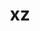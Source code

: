 ---
title: "xz"
layout: cache
categories: [package, develop]
meta: {"compilers": ["apple-clang@16.0.0", "cce@18.0.0", "gcc@10.5.0", "gcc@11.1.0", "gcc@11.4.0", "gcc@12.3.0", "gcc@12.4.0", "gcc@13.2.0", "gcc@13.3.0", "gcc@7.3.1", "gcc@7.5.0", "intel-oneapi-compilers@2024.1.0", "intel-oneapi-compilers@2025.1.0", "msvc@19.39.33523"], "num_specs": 42, "num_specs_by_stack": {"aws-pcluster-neoverse_v1": 2, "aws-pcluster-x86_64_v4": 6, "bootstrap-aarch64-darwin": 2, "bootstrap-x86_64-linux-gnu": 2, "build_systems": 2, "data-vis-sdk": 2, "developer-tools-aarch64-linux-gnu": 2, "developer-tools-darwin": 2, "developer-tools-x86_64_v3-linux-gnu": 2, "e4s": 2, "e4s-cray-rhel": 3, "e4s-neoverse-v2": 2, "e4s-oneapi": 2, "e4s-rocm-external": 2, "hep": 2, "ml-darwin-aarch64-mps": 2, "ml-linux-aarch64-cpu": 2, "ml-linux-aarch64-cuda": 2, "ml-linux-x86_64-cpu": 2, "ml-linux-x86_64-cuda": 2, "ml-linux-x86_64-rocm": 2, "radiuss": 2, "radiuss-aws": 2, "radiuss-aws-aarch64": 3, "root": 42, "tutorial": 4, "windows-vis": 4}, "oss": ["amzn2", "centos7", "rhel8", "sequoia", "ubuntu18.04", "ubuntu20.04", "ubuntu22.04", "ubuntu24.04", "windows10.0.20348"], "platforms": ["darwin", "linux", "windows"], "stacks": ["aws-pcluster-neoverse_v1", "aws-pcluster-x86_64_v4", "bootstrap-aarch64-darwin", "bootstrap-x86_64-linux-gnu", "build_systems", "data-vis-sdk", "developer-tools-aarch64-linux-gnu", "developer-tools-darwin", "developer-tools-x86_64_v3-linux-gnu", "e4s", "e4s-cray-rhel", "e4s-neoverse-v2", "e4s-oneapi", "e4s-rocm-external", "hep", "ml-darwin-aarch64-mps", "ml-linux-aarch64-cpu", "ml-linux-aarch64-cuda", "ml-linux-x86_64-cpu", "ml-linux-x86_64-cuda", "ml-linux-x86_64-rocm", "radiuss", "radiuss-aws", "radiuss-aws-aarch64", "root", "tutorial", "windows-vis"], "targets": ["aarch64", "neoverse_v1", "neoverse_v2", "x86_64", "x86_64_v3", "x86_64_v4"], "versions": ["5.4.7", "5.6.3"]}
spec_details: [{"compiler": "gcc@12.4.0", "hash": "24wlwtvovc23rgqcwyjs7wzktadqx22e", "os": "amzn2", "platform": "linux", "size": "-", "stacks": ["aws-pcluster-neoverse_v1", "root"], "target": "neoverse_v1", "variants": ["build_system=autotools", "libs:=shared,static", "~pic"], "versions": ["5.6.3"]}, {"compiler": "gcc@12.3.0", "hash": "3bvjfs4zs32rpjw4vfotqfhjpwijj65i", "os": "ubuntu22.04", "platform": "linux", "size": "-", "stacks": ["root", "tutorial"], "target": "x86_64_v3", "variants": ["build_system=autotools", "libs:=shared,static", "~pic"], "versions": ["5.6.3"]}, {"compiler": "intel-oneapi-compilers@2024.1.0", "hash": "3qcqmqpgof6pt54su2azrq3gyukdcba3", "os": "amzn2", "platform": "linux", "size": "-", "stacks": ["aws-pcluster-x86_64_v4", "root"], "target": "x86_64_v4", "variants": ["build_system=autotools", "libs:=shared,static", "~pic"], "versions": ["5.6.3"]}, {"compiler": "gcc@13.3.0", "hash": "5k73ewmznkchtgiehfb442vej4b2b24w", "os": "rhel8", "platform": "linux", "size": "-", "stacks": ["developer-tools-aarch64-linux-gnu", "root"], "target": "aarch64", "variants": ["build_system=autotools", "libs:=shared,static", "~pic"], "versions": ["5.6.3"]}, {"compiler": "gcc@11.4.0", "hash": "6mixfxa3acevmpk4jqbqwh7odqgtzji3", "os": "ubuntu22.04", "platform": "linux", "size": "-", "stacks": ["e4s-neoverse-v2", "root"], "target": "neoverse_v2", "variants": ["build_system=autotools", "libs:=shared,static", "~pic"], "versions": ["5.6.3"]}, {"compiler": "gcc@7.3.1", "hash": "7straabsd53wnxivgzygapnozqzriuod", "os": "amzn2", "platform": "linux", "size": "-", "stacks": ["radiuss-aws", "root"], "target": "x86_64_v3", "variants": ["build_system=autotools", "libs:=shared,static", "~pic"], "versions": ["5.6.3"]}, {"compiler": "gcc@7.3.1", "hash": "apnbcdbwfzzxqi4l72fa2j2yesfbd3g7", "os": "amzn2", "platform": "linux", "size": "-", "stacks": ["radiuss-aws-aarch64", "root"], "target": "aarch64", "variants": ["build_system=autotools", "libs:=shared,static", "~pic"], "versions": ["5.6.3"]}, {"compiler": "gcc@7.3.1", "hash": "bcdpfntwnjtyu4jl6ztbbw74afy75tuc", "os": "amzn2", "platform": "linux", "size": "-", "stacks": ["radiuss-aws", "root"], "target": "x86_64_v3", "variants": ["build_system=autotools", "libs:=shared,static", "~pic"], "versions": ["5.6.3"]}, {"compiler": "intel-oneapi-compilers@2025.1.0", "hash": "c446vuhcudn353zvokqsbw2yol5ts2sg", "os": "ubuntu22.04", "platform": "linux", "size": "-", "stacks": ["e4s-oneapi", "root"], "target": "x86_64_v3", "variants": ["build_system=autotools", "libs:=shared,static", "+pic"], "versions": ["5.6.3"]}, {"compiler": "cce@18.0.0", "hash": "dbkm3ldhbpic33bec53bjnsbwesfok32", "os": "rhel8", "platform": "linux", "size": "-", "stacks": ["e4s-cray-rhel", "root"], "target": "x86_64_v3", "variants": ["build_system=autotools", "libs:=shared,static", "~pic"], "versions": ["5.6.3"]}, {"compiler": "gcc@13.2.0", "hash": "dbnt7oc4t37ixjifb7x6a2phsgnxu7wi", "os": "ubuntu24.04", "platform": "linux", "size": "-", "stacks": ["bootstrap-x86_64-linux-gnu", "ml-linux-x86_64-cpu", "ml-linux-x86_64-cuda", "ml-linux-x86_64-rocm", "root"], "target": "x86_64_v3", "variants": ["build_system=autotools", "libs:=shared,static", "~pic"], "versions": ["5.6.3"]}, {"compiler": "gcc@7.3.1", "hash": "eq5r2hyzluwd5hbsaqcmwr3cuambpjjj", "os": "amzn2", "platform": "linux", "size": "-", "stacks": ["radiuss-aws-aarch64", "root"], "target": "aarch64", "variants": ["build_system=autotools", "libs:=shared,static", "~pic"], "versions": ["5.6.3"]}, {"compiler": "gcc@11.4.0", "hash": "fc2mnxluk5hud72bm6nw2vhgj63mw6zl", "os": "ubuntu22.04", "platform": "linux", "size": "-", "stacks": ["e4s", "e4s-rocm-external", "hep", "root", "tutorial"], "target": "x86_64_v3", "variants": ["build_system=autotools", "libs:=shared,static", "~pic"], "versions": ["5.6.3"]}, {"compiler": "msvc@19.39.33523", "hash": "fs3lxdrnoyqgscecxjootczf6i6xz65r", "os": "windows10.0.20348", "platform": "windows", "size": "-", "stacks": ["root", "windows-vis"], "target": "x86_64", "variants": ["build_system=msbuild", "libs:=shared,static", "~pic"], "versions": ["5.4.7"]}, {"compiler": "intel-oneapi-compilers@2024.1.0", "hash": "fzjih53cbvjjprdjjefffj3fus3izhds", "os": "amzn2", "platform": "linux", "size": "-", "stacks": ["aws-pcluster-x86_64_v4", "root"], "target": "x86_64_v3", "variants": ["build_system=autotools", "libs:=shared,static", "~pic"], "versions": ["5.6.3"]}, {"compiler": "intel-oneapi-compilers@2025.1.0", "hash": "gkzk7xnkccncjgvqmzh2vrb2eb6shnht", "os": "ubuntu22.04", "platform": "linux", "size": "-", "stacks": ["e4s-oneapi", "root"], "target": "x86_64_v3", "variants": ["build_system=autotools", "libs:=shared,static", "+pic"], "versions": ["5.6.3"]}, {"compiler": "gcc@13.2.0", "hash": "gojgnnoblroch6f3ilvn742eqyajh7ee", "os": "ubuntu24.04", "platform": "linux", "size": "-", "stacks": ["bootstrap-x86_64-linux-gnu", "ml-linux-x86_64-cpu", "ml-linux-x86_64-cuda", "ml-linux-x86_64-rocm", "root"], "target": "x86_64_v3", "variants": ["build_system=autotools", "libs:=shared,static", "~pic"], "versions": ["5.6.3"]}, {"compiler": "msvc@19.39.33523", "hash": "gyewpeio454or5idsyghysjallfiudj7", "os": "windows10.0.20348", "platform": "windows", "size": "-", "stacks": ["root", "windows-vis"], "target": "x86_64", "variants": ["build_system=msbuild", "libs:=shared,static", "~pic"], "versions": ["5.4.7"]}, {"compiler": "msvc@19.39.33523", "hash": "hbgutvbjxbwxdjadalk6tedsnmbrsvqs", "os": "windows10.0.20348", "platform": "windows", "size": "-", "stacks": ["root", "windows-vis"], "target": "x86_64", "variants": ["build_system=msbuild", "libs:=shared,static", "~pic"], "versions": ["5.4.7"]}, {"compiler": "gcc@11.1.0", "hash": "ij3pnkpezhdgzrfwbjwxqarnu2mjffpa", "os": "ubuntu20.04", "platform": "linux", "size": "-", "stacks": ["data-vis-sdk", "root"], "target": "x86_64_v3", "variants": ["build_system=autotools", "libs:=shared,static", "~pic"], "versions": ["5.6.3"]}, {"compiler": "intel-oneapi-compilers@2024.1.0", "hash": "j4r75eklpmaj5fdpih6ihv5or3hficen", "os": "amzn2", "platform": "linux", "size": "-", "stacks": ["aws-pcluster-x86_64_v4", "root"], "target": "x86_64_v3", "variants": ["build_system=autotools", "libs:=shared,static", "~pic"], "versions": ["5.6.3"]}, {"compiler": "gcc@11.1.0", "hash": "kfb7aektwekgkjjre7qun72if6ybtlmm", "os": "ubuntu20.04", "platform": "linux", "size": "-", "stacks": ["data-vis-sdk", "root"], "target": "x86_64_v3", "variants": ["build_system=autotools", "libs:=shared,static", "~pic"], "versions": ["5.6.3"]}, {"compiler": "intel-oneapi-compilers@2024.1.0", "hash": "l6r3yfgiimxr5mmhlnzk2bqlotool5do", "os": "amzn2", "platform": "linux", "size": "-", "stacks": ["aws-pcluster-x86_64_v4", "root"], "target": "x86_64_v4", "variants": ["build_system=autotools", "libs:=shared,static", "~pic"], "versions": ["5.6.3"]}, {"compiler": "gcc@13.3.0", "hash": "liorpn4dfs3nctbl6ydqutabb4f2f4uz", "os": "rhel8", "platform": "linux", "size": "-", "stacks": ["developer-tools-aarch64-linux-gnu", "root"], "target": "aarch64", "variants": ["build_system=autotools", "libs:=shared,static", "~pic"], "versions": ["5.6.3"]}, {"compiler": "apple-clang@16.0.0", "hash": "m3qh4z3jtynky7xqwtxaw4rpyypwgd5y", "os": "sequoia", "platform": "darwin", "size": "-", "stacks": ["bootstrap-aarch64-darwin", "developer-tools-darwin", "ml-darwin-aarch64-mps", "root"], "target": "aarch64", "variants": ["build_system=autotools", "libs:=shared,static", "~pic"], "versions": ["5.6.3"]}, {"compiler": "gcc@13.2.0", "hash": "mahfym6ezxfdjsybu4couegxtvbvdac4", "os": "ubuntu24.04", "platform": "linux", "size": "-", "stacks": ["ml-linux-aarch64-cpu", "ml-linux-aarch64-cuda", "root"], "target": "aarch64", "variants": ["build_system=autotools", "libs:=shared,static", "~pic"], "versions": ["5.6.3"]}, {"compiler": "gcc@12.3.0", "hash": "nijuilxifdm6jf66kf5xxjmti34aaoow", "os": "ubuntu22.04", "platform": "linux", "size": "-", "stacks": ["root", "tutorial"], "target": "x86_64_v3", "variants": ["build_system=autotools", "libs:=shared,static", "~pic"], "versions": ["5.6.3"]}, {"compiler": "gcc@13.2.0", "hash": "o2zh3mwlwuljeid2zivzhn7lsmolrquw", "os": "ubuntu24.04", "platform": "linux", "size": "-", "stacks": ["ml-linux-aarch64-cpu", "ml-linux-aarch64-cuda", "root"], "target": "aarch64", "variants": ["build_system=autotools", "libs:=shared,static", "~pic"], "versions": ["5.6.3"]}, {"compiler": "gcc@10.5.0", "hash": "pe5rxxx3ptykxjcickwpcv55jxu4hwdr", "os": "centos7", "platform": "linux", "size": "-", "stacks": ["developer-tools-x86_64_v3-linux-gnu", "root"], "target": "x86_64_v3", "variants": ["build_system=autotools", "libs:=shared,static", "~pic"], "versions": ["5.6.3"]}, {"compiler": "msvc@19.39.33523", "hash": "py5lhzo7zzz6knsq6cvo4kmiaojenzyv", "os": "windows10.0.20348", "platform": "windows", "size": "-", "stacks": ["root", "windows-vis"], "target": "x86_64", "variants": ["build_system=msbuild", "libs:=shared,static", "~pic"], "versions": ["5.4.7"]}, {"compiler": "cce@18.0.0", "hash": "ri5lhpdr3l3hxko6cr7gvwnsfoldr65t", "os": "rhel8", "platform": "linux", "size": "-", "stacks": ["e4s-cray-rhel", "root"], "target": "x86_64_v3", "variants": ["build_system=autotools", "libs:=shared,static", "~pic"], "versions": ["5.6.3"]}, {"compiler": "intel-oneapi-compilers@2024.1.0", "hash": "rmaf7pstsfgond2nlfmmmz43ety2xrjy", "os": "amzn2", "platform": "linux", "size": "-", "stacks": ["aws-pcluster-x86_64_v4", "root"], "target": "x86_64_v3", "variants": ["build_system=autotools", "libs:=shared,static", "~pic"], "versions": ["5.6.3"]}, {"compiler": "gcc@11.4.0", "hash": "tibb5le4orli6jshrw4a6flg5ld4wjnc", "os": "ubuntu22.04", "platform": "linux", "size": "-", "stacks": ["e4s-neoverse-v2", "root"], "target": "neoverse_v2", "variants": ["build_system=autotools", "libs:=shared,static", "~pic"], "versions": ["5.6.3"]}, {"compiler": "intel-oneapi-compilers@2024.1.0", "hash": "tpvlwvjnafffmwjs72w7tav7vrjzhvfz", "os": "amzn2", "platform": "linux", "size": "-", "stacks": ["aws-pcluster-x86_64_v4", "root"], "target": "x86_64_v3", "variants": ["build_system=autotools", "libs:=shared,static", "~pic"], "versions": ["5.6.3"]}, {"compiler": "apple-clang@16.0.0", "hash": "uedkhyrihjsfg5drx6mmwz3zg4qtzxba", "os": "sequoia", "platform": "darwin", "size": "-", "stacks": ["bootstrap-aarch64-darwin", "developer-tools-darwin", "ml-darwin-aarch64-mps", "root"], "target": "aarch64", "variants": ["build_system=autotools", "libs:=shared,static", "~pic"], "versions": ["5.6.3"]}, {"compiler": "gcc@12.4.0", "hash": "wzjauvfbmjngmg3o2b7pbxhw2fle2p62", "os": "amzn2", "platform": "linux", "size": "-", "stacks": ["aws-pcluster-neoverse_v1", "root"], "target": "neoverse_v1", "variants": ["build_system=autotools", "libs:=shared,static", "~pic"], "versions": ["5.6.3"]}, {"compiler": "gcc@7.3.1", "hash": "xennvvy4pqph4a35y2s2sschcdojicf4", "os": "amzn2", "platform": "linux", "size": "-", "stacks": ["radiuss-aws-aarch64", "root"], "target": "aarch64", "variants": ["build_system=autotools", "libs:=shared,static", "~pic"], "versions": ["5.6.3"]}, {"compiler": "gcc@11.4.0", "hash": "y2ehayjiadx74e54dl6oxvintrvzixcb", "os": "ubuntu22.04", "platform": "linux", "size": "-", "stacks": ["e4s", "e4s-rocm-external", "hep", "root", "tutorial"], "target": "x86_64_v3", "variants": ["build_system=autotools", "libs:=shared,static", "~pic"], "versions": ["5.6.3"]}, {"compiler": "gcc@7.5.0", "hash": "y5oy2spg4rbwfu7322sgt6onuaxmig3b", "os": "ubuntu18.04", "platform": "linux", "size": "-", "stacks": ["build_systems", "radiuss", "root"], "target": "x86_64_v3", "variants": ["build_system=autotools", "libs:=shared,static", "~pic"], "versions": ["5.6.3"]}, {"compiler": "gcc@10.5.0", "hash": "ya5fb7asyk5e45nvsysz66m5s7o5qiyk", "os": "centos7", "platform": "linux", "size": "-", "stacks": ["developer-tools-x86_64_v3-linux-gnu", "root"], "target": "x86_64_v3", "variants": ["build_system=autotools", "libs:=shared,static", "~pic"], "versions": ["5.6.3"]}, {"compiler": "cce@18.0.0", "hash": "yyizve6axlshdgj2pdsph3v3utup5t7i", "os": "rhel8", "platform": "linux", "size": "-", "stacks": ["e4s-cray-rhel", "root"], "target": "x86_64_v3", "variants": ["build_system=autotools", "libs:=shared,static", "~pic"], "versions": ["5.6.3"]}, {"compiler": "gcc@7.5.0", "hash": "zimnclfdzbamtabcw3jjk5xxooiucwbz", "os": "ubuntu18.04", "platform": "linux", "size": "-", "stacks": ["build_systems", "radiuss", "root"], "target": "x86_64_v3", "variants": ["build_system=autotools", "libs:=shared,static", "~pic"], "versions": ["5.6.3"]}]
---